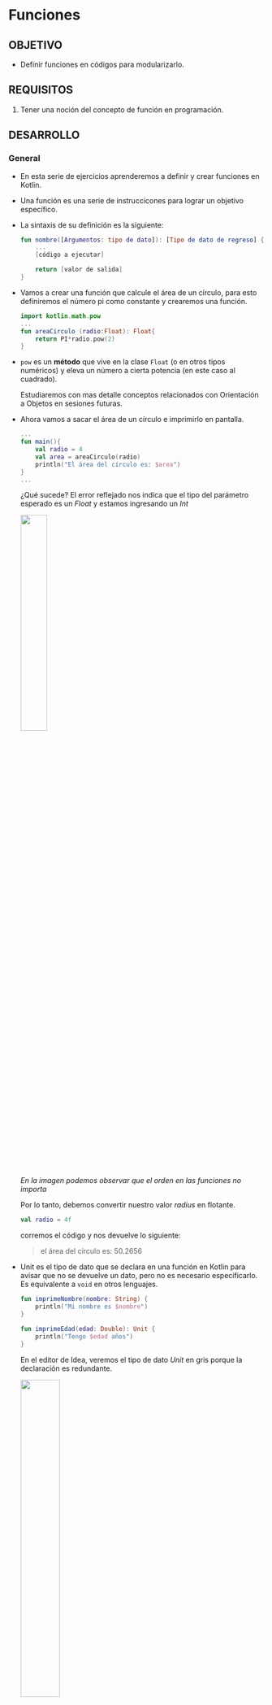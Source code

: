 # Funciones

## OBJETIVO

- Definir funciones en códigos para modularizarlo.

## REQUISITOS

1. Tener una noción del concepto de función en programación.

## DESARROLLO

### General

- En esta serie de ejercicios aprenderemos a definir y crear funciones en Kotlin.

- Una función es una serie de instruccicones para lograr un objetivo específico.

- La sintaxis de su definición es  la siguiente: 

    ```kotlin
    fun nombre([Argumentos: tipo de dato]): [Tipo de dato de regreso] {
        ...
        [código a ejecutar]

        return [valor de salida]
    }
    ```

- Vamos a crear una función que calcule el área de un círculo, para esto definiremos el número pi como constante y crearemos una función.

    ```kotlin
    import kotlin.math.pow
    ...
    fun areaCirculo (radio:Float): Float{  
        return PI*radio.pow(2)
    }
    ```

- `pow` es un **método** que vive en la clase `Float` (o en otros tipos numéricos) y eleva un número a cierta potencia (en este caso al cuadrado).

    Estudiaremos con mas detalle conceptos relacionados con Orientación a Objetos en sesiones futuras.

- Ahora vamos a sacar el área de un círculo e imprimirlo en pantalla.

    ```kotlin 
    ...
    fun main(){
        val radio = 4
        val area = areaCirculo(radio)
        println("El área del círculo es: $area")	
    }
    ...
    ```

    ¿Qué sucede? El error reflejado nos indica que el tipo del parámetro esperado es un *Float* y estamos ingresando un *Int*

    <img src="imgs/01.png" width="33%"/>

    *En la imagen podemos observar que el orden en las funciones no importa*

    Por lo tanto, debemos convertir nuestro valor *radius* en flotante.

    ```kotlin
    val radio = 4f
    ```

    corremos el código y nos devuelve lo siguiente:

    > el área del círculo es: 50.2656


- Unit es el tipo de dato que se declara en una función en Kotlin para avisar que no se devuelve un dato, pero no es necesario especificarlo. Es equivalente a `void` en otros lenguajes.

    ```kotlin
    fun imprimeNombre(nombre: String) {
        println("Mi nombre es $nombre")
    }

    fun imprimeEdad(edad: Double): Unit {
        println("Tengo $edad años")
    }
    ```

    En el editor de Idea, veremos el tipo de dato *Unit* en gris porque la declaración es redundante.

    <img src="imgs/02.png" width="40%"/>

    Llamamos en *main* las dos funciones creadas para imprimir en pantalla:

    ```kotlin
        imprimeNombre("Fulanito de tal")
        imprimeEdad(15)
    ```

    **Nota:** a pesar de que la función *imprimeEdad* recibe la edad como entero, el *String template* hace la conversión del entero a String.

- Ahora utilizaremos una función que no requiera ningún parámetro de entrada, regresaremos el valor de PI de la variable constante ya definida

    ```kotlin
    fun obtenPI(): Float{
        return PI
    }
    ```

    y la llamamos desde *main()*

    ```kotlin
    println(obtenPI())
    ```

- Finalmente vamos a declarar una función que no reciba ningún parámetro y que no devuelva ningún valor:

    ```kotlin
    fun imprimePHI(){
        println("El número áureo vale $PHI")
    }
    ```

    y la agregamos en nuestra función *main()* :

    ```kotlin
    imprimeFunciones()
    ```
    El resultado debe ser: 

    > El número áureo vale 1.618


### Local functions (Funciones locales)

Una función local es básicamente una función dentro de otra. Tiene las siguientes características:

- Es una función disponible únicamente dentro de la función que la contiene.

- Se declara como una función común y cualquiera.

- Mantiene limpio el código al ayudar a establecer las jerarquías y conexiones entre funciones.

- Agrega reusabilidad al código.


Vamos a crear una función `login` que valide usuario y contraseña. Dicha función se llamará `validar` y recibirá nuestro parámetro a evaluar (para este caso, si la variable no está vacía).

```kotlin
    //Funciones locales
    fun login(usuario: String, contrasenia: String) : Boolean {
        fun validar(entrada: String): Boolean{
            !entrada.isEmpty()
        }
        val uv = validar(usuario)
        val cv = validar(contrasenia)

        return uv && cv
    }
```

Después, hay qué correr la función como sigue

```kotlin
    val foo = login("Juanito","Navaja") 
    println("¿Usuario loggeado? $foo") 
```

### Default Arguments y Named Arguments

Los ejemplos anteriormente vistos pasan sus parámetros en orden, de la misma forma en la que se declaran en la creación de la función, de modo que si tuviéramos dos parámetros de distintos tipos e invirtiéramos el orden de estos al momento de llamar la función, nos daría un error porque los tipos de datos no coincidirían con los de la definición. De la misma forma, si el número de parámetros ingresados en la llamada de la función son distintos al de la declaración, marcará otro error. Crearemos una función para el área de un rectángulo:

```kotlin
fun areaRectangulo(base:Double, altura: Double):Double{
    return base*altura
}
```

llamamos la función sin pasar argumentos:

```kotlin
println("Area con valores por defecto: ${areaRectangulo()}")
```

El resultado obtenido es:

> <p style="color=red">Error:(..,..) Kotlin: No value passed for parameter 'base'</p>

Como siempre debemos tener un valor para esos parámetros, existe una forma de establecer valores por defecto en caso de la ausencia de uno o más parámetros:

```kotlin
fun areaRectangulo(base:Double = 20.0, altura: Double = 30.0):Double{
    return base*altura
}
```

Determinamos entonces base con valor 20 y altura como 30 en caso de no pasarlos como parámetro. Hacemos dos pruebas; la primera sin argumentos, y la segunda solo con la base:

```kotlin
    //correr area rectangulo con los valores por defecto
    println("Area con valores por defecto: ${areaRectangulo()}")

    //Area de rectangulo con base asignada y altura por defecto
    println("Area con altura por defecto: ${areaRectangulo(10.0)}")
```

para el primer ejemplo, se ocupan los valores por defecto 20x30 = 600. Para el segundo, la base es 10 y la altura es por defecto, o sea 10x30 = 300.

Si queremos poner únicamente la altura, no podemos hacerlo debido a que el orden de los argumentos nos obliga a poner primero la base para determinar la altura. Afortunadamente, los named arguments permiten pasar argumentos a funciones por medio de su nombre y prescindiendo del orden en que se declaran. Entonces, si queremos asignar únicamente altura, solo tenemos qué poner el nombre y su valor dentro de los paréntesis:
```kotlin
    //Area de rectangulo con por defecto y altura seteada con named arguments
    println("Area con base por defecto: ${rectangleArea(altura = 10.0)}")
```

    
En este caso, la base vale 20 y la altura 10, por lo tanto 20x10 = 200.

Podemos determinar los dos parámetros con argumentos nombrados (named arguments) sin ningún problema y en el orden que sea:

```kotlin
//Asignar base y altura con named arguments
println("Area con datos determinados con named arguments: ${areaRectangulo(altura = 2.0,base=3.5)}")
```

En este caso, el valor arrojado es de 2x3.5 = 7. 

Puedes intentar cambiar el orden para verificar que esto no afecta al resultado de la función.
